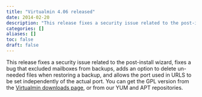 ```yaml
---
title: "Virtualmin 4.06 released"
date: 2014-02-20
description: "This release fixes a security issue related to the post-install wizard, fixes a bug that excluded..."
categories: []
aliases: []
toc: false
draft: false
---
```

This release fixes a security issue related to the post-install wizard, fixes a bug that excluded mailboxes from backups, adds an option to delete un-needed files when restoring a backup, and allows the port used in URLS to be set independently of the actual port. You can get the GPL version from the [Virtualmin downloads page][1], or from our YUM and APT repositories.

  [1]: vdownload.html
